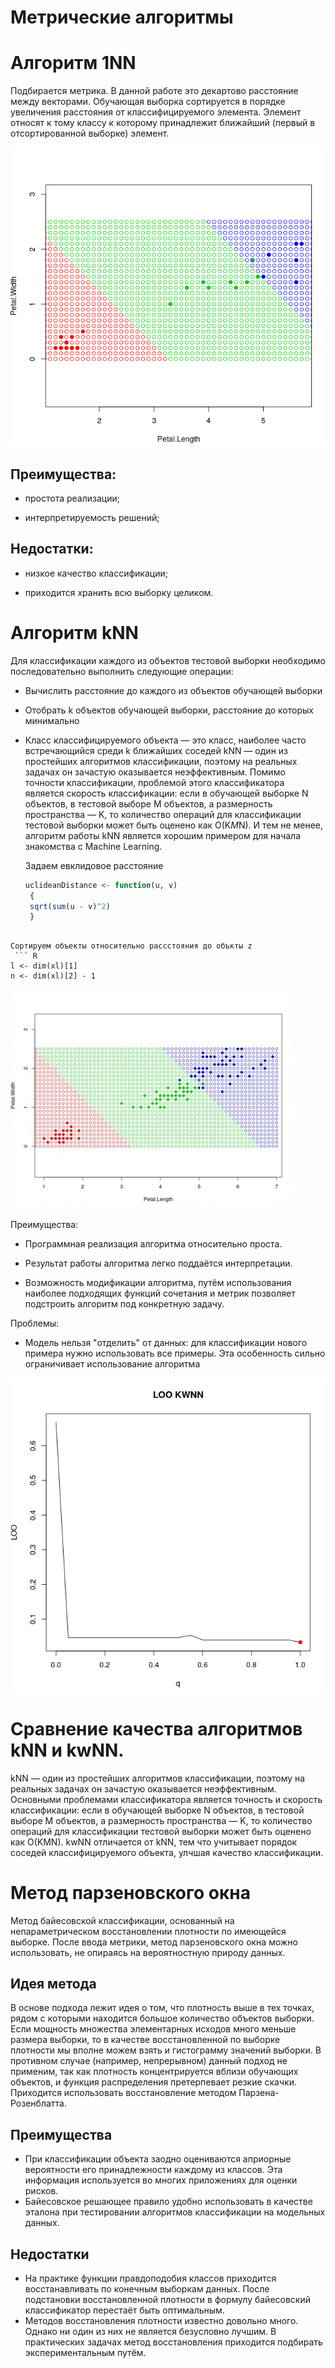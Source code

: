 
# Метрические алгоритмы
# Алгоритм 1NN
Подбирается метрика. В данной работе это декартово расстояние между векторами.
Обучающая выборка сортируется в порядке увеличения расстояния от классифицируемого элемента.
Элемент относят к тому классу к которому принадлежит ближайший (первый в отсортированной выборке) элемент.

<p><img src= "1NN.jpg">
  
## Преимущества:

* простота реализации;

* интерпретируемость решений;

## Недостатки:

* низкое качество классификации;

* приходится хранить всю выборку целиком.

# Алгоритм kNN
Для классификации каждого из объектов тестовой выборки необходимо последовательно выполнить следующие операции:

* Вычислить расстояние до каждого из объектов обучающей выборки

* Отобрать k объектов обучающей выборки, расстояние до которых минимально

* Класс классифицируемого объекта — это класс, наиболее часто встречающийся среди k ближайших соседей
kNN — один из простейших алгоритмов классификации, поэтому на реальных задачах он зачастую оказывается неэффективным. Помимо точности классификации, проблемой этого классификатора является скорость классификации: если в обучающей выборке N объектов, в тестовой выборе M объектов, а размерность пространства — K, то количество операций для классификации тестовой выборки может быть оценено как O(K*M*N). И тем не менее, алгоритм работы kNN является хорошим примером для начала знакомства с Machine Learning.


  Задаем евклидовое расстояние 
  ``` R
  uclideanDistance <- function(u, v)
   {
   sqrt(sum(u - v)^2)
   }
```

Сортируем объекты относительно рассстояния до объкты z
 ``` R
l <- dim(xl)[1]
n <- dim(xl)[2] - 1
```
<p><img src= "photofacefun_com_1539847206.jpg">

Преимущества:

* Программная реализация алгоритма относительно проста.

* Результат работы алгоритма легко поддаётся интерпретации. 

* Возможность модификации алгоритма, путём использования наиболее подходящих функций сочетания и метрик позволяет подстроить алгоритм под конкретную задачу.

Проблемы:

* Модель нельзя "отделить" от данных: для классификации нового примера нужно использовать все примеры. Эта особенность сильно ограничивает использование алгоритма


<p><img src= "loo.png">

# Сравнение качества алгоритмов kNN и kwNN.
kNN — один из простейших алгоритмов классификации, поэтому на реальных задачах он зачастую оказывается неэффективным. Основными проблемами классификатора  является точность и скорость классификации: если в обучающей выборке N объектов, в тестовой выборе M объектов, а размерность пространства — K, то количество операций для классификации тестовой выборки может быть оценено как O(KMN).
kwNN отличается от kNN, тем что учитывает порядок соседей классифицируемого объекта, улчшая качество классификации.



# Метод парзеновского окна 
Метод байесовской классификации, основанный на непараметрическом восстановлении плотности по имеющейся выборке. 
После ввода метрики, метод парзеновского окна можно использовать, не опираясь на вероятностную природу данных. 
## Идея метода 
В основе подхода лежит идея о том, что плотность выше в тех точках, рядом с которыми находится большое количество объектов выборки. 
Если мощность множества элементарных исходов много меньше размера выборки, то в качестве восстановленной по выборке плотности мы вполне можем взять и гистограмму значений выборки. 
В противном случае (например, непрерывном) данный подход не применим, так как плотность концентрируется вблизи обучающих объектов, и функция распределения претерпевает резкие скачки. Приходится использовать восстановление методом Парзена-Розенблатта. 

## Преимущества 
* При классификации объекта заодно оцениваются априорные вероятности его принадлежности каждому из классов. Эта информация используется во многих приложениях для оценки рисков.
* Байесовское решающее правило удобно использовать в качестве эталона при тестировании алгоритмов классификации на модельных данных.
## Недостатки 
* На практике функции правдоподобия классов приходится восстанавливать по конечным выборкам данных. После подстановки восстановленной плотности в формулу байесовский классификатор перестаёт быть оптимальным.
* Методов восстановления плотности известно довольно много. Однако ни один из них не является безусловно лучшим. В практических задачах метод восстановления приходится подбирать экспериментальным путём.
